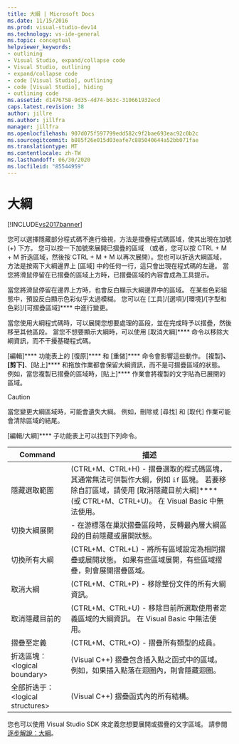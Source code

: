```yaml
---
title: 大綱 | Microsoft Docs
ms.date: 11/15/2016
ms.prod: visual-studio-dev14
ms.technology: vs-ide-general
ms.topic: conceptual
helpviewer_keywords:
- outlining
- Visual Studio, expand/collapse code
- Visual Studio, outlining
- expand/collapse code
- code [Visual Studio], outlining
- code [Visual Studio], hiding
- outlining code
ms.assetid: d1476758-9d35-4d74-b63c-310661932ecd
caps.latest.revision: 38
author: jillre
ms.author: jillfra
manager: jillfra
ms.openlocfilehash: 907d075f597799edd582c9f2bae693eac92c0b2c
ms.sourcegitcommit: b885f26e015d03eafe7c885040644a52bb071fae
ms.translationtype: MT
ms.contentlocale: zh-TW
ms.lasthandoff: 06/30/2020
ms.locfileid: "85544959"
---
```

# <a name="outlining"></a>大綱
[!INCLUDE[vs2017banner](../includes/vs2017banner.md)]

您可以選擇隱藏部分程式碼不進行檢視，方法是摺疊程式碼區域，使其出現在加號 (+) 下方。 您可以按一下加號來展開已摺疊的區域 （或者，您可以按 CTRL + M + M 折迭區域，然後按 CTRL + M + M 以再次展開）。您也可以折迭大綱區域，方法是按兩下大綱邊界上 [區域] 中的任何一行，這只會出現在程式碼的左邊。 當您將滑鼠停留在已摺疊的區域上方時，已摺疊區域的內容會成為工具提示。

 當您將滑鼠停留在邊界上方時，也會反白顯示大綱邊界中的區域。 在某些色彩組態中，預設反白顯示色彩似乎太過模糊。 您可以在 [工具]/[選項]/[環境]/[字型和色彩]/[可摺疊區域]**** 中進行變更。

 當您使用大綱程式碼時，可以展開您想要處理的區段，並在完成時予以摺疊，然後移至其他區段。 當您不想要顯示大綱時，可以使用 [取消大綱]**** 命令以移除大綱資訊，而不干擾基礎程式碼。

 [編輯]**** 功能表上的 [復原]**** 和 [重做]**** 命令會影響這些動作。 [複製]****、[剪下]****、[貼上]**** 和拖放作業都會保留大綱資訊，而不是可摺疊區域的狀態。 例如，當您複製已摺疊的區域時，[貼上]**** 作業會將複製的文字貼為已展開的區域。

> [!CAUTION]
> 當您變更大綱區域時，可能會遺失大綱。 例如，刪除或 [尋找] 和 [取代] 作業可能會清除區域的結尾。

 [編輯/大綱]**** 子功能表上可以找到下列命令。

|Command|描述|
|-|-|
|隱藏選取範圍|(CTRL+M、CTRL+H) - 摺疊選取的程式碼區塊，其通常無法可供製作大綱，例如 `if` 區塊。 若要移除自訂區域，請使用 [取消隱藏目前大綱]**** (或 CTRL+M、CTRL+U)。 在 Visual Basic 中無法使用。|
|切換大綱展開|- 在游標落在巢狀摺疊區段時，反轉最內層大綱區段的目前隱藏或展開狀態。|
|切換所有大綱|(CTRL+M、CTRL+L) - 將所有區域設定為相同摺疊或展開狀態。 如果有些區域展開，有些區域摺疊，則會展開摺疊區域。|
|取消大綱|(CTRL+M、CTRL+P) - 移除整份文件的所有大綱資訊。|
|取消隱藏目前的|(CTRL+M、CTRL+U) - 移除目前所選取使用者定義區域的大綱資訊。 在 Visual Basic 中無法使用。|
|摺疊至定義|(CTRL+M、CTRL+O) - 摺疊所有類型的成員。|
|折迭區塊：\<logical boundary>|(Visual C++) 摺疊包含插入點之函式中的區域。 例如，如果插入點落在迴圈內，則會隱藏迴圈。|
|全部折迭于：\<logical structures>|(Visual C++) 摺疊函式內的所有結構。|

 您也可以使用 Visual Studio SDK 來定義您想要展開或摺疊的文字區域。 請參閱[逐步解說︰大綱](../extensibility/walkthrough-outlining.md)。
